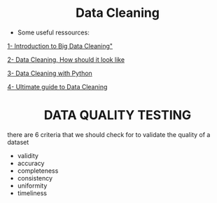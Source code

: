 <h1 align="center"> <b>Data Cleaning</b></h1>

- Some useful ressources:

<a href="https://data-notes.co/an-introduction-to-big-data-data-cleaning-a238725a9b2d">1- Introduction to Big Data Cleaning"</a>

<a href="https://neptune.ai/blog/data-cleaning-process">2- Data Cleaning, How should it look like</a>

<a href="https://medium.com/bitgrit-data-science-publication/data-cleaning-with-python-f6bc3da64e45" >3- Data Cleaning with Python</a>

<a href="https://towardsdatascience.com/the-ultimate-guide-to-data-cleaning-3969843991d4">4- Ultimate guide to Data Cleaning</a>


<h1 align="center"> DATA QUALITY TESTING</h1>

there are 6 criteria that we should check for to validate the quality of a dataset
- validity
- accuracy
- completeness
- consistency
- uniformity
- timeliness
